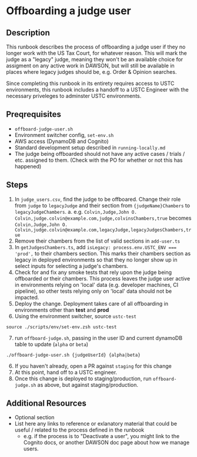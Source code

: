 # Offboarding a judge user

## Description
This runbook describes the process of offboarding a judge user if they no longer work with the US Tax Court, for whatever reason. This will mark the judge as a "legacy" judge, meaning they won't be an available choice for assigment on any active work in DAWSON, but will still be available in places where legacy judges should be, e.g. Order & Opinion searches. 

Since completing this runbook in its entirety requires access to USTC environments, this runbook includes a handoff to a USTC Engineer with the necessary priveleges to adminster USTC environments.

## Preqrequisites
- `offboard-judge-user.sh`
- Environment switcher config, `set-env.sh`
- AWS access (DynamoDB and Cognito)
- Standard development setup described in `running-locally.md`
- The judge being offboarded should not have any active cases / trials / etc. assigned to them. (Check with the PO for whether or not this has happened)

## Steps
1. In `judge_users.csv`, find the judge to be offboared. Change their role from `judge` to `legacyJudge` and their section from `{judgeName}Chambers` to `legacyJudgeChambers`.
  a. e.g. `Colvin,Judge,John O. Colvin,judge.colvin@example.com,judge,colvinsChambers,true` becomes `Colvin,Judge,John O. Colvin,judge.colvin@example.com,legacyJudge,legacyJudgesChambers,true`
2. Remove their chambers from the list of valid sections in `add-user.ts`
3. In `getJudgesChambers.ts`, add `isLegacy: process.env.USTC_ENV === 'prod',` to their chambers section. This marks their chambers section as legacy in deployed environments so that they no longer show up in select inputs for selecting a judge's chambers.
4. Check for and fix any smoke tests that rely upon the judge being offboarded or their chambers. This process leaves the judge user active in environments relying on 'local' data (e.g. developer machines, CI pipeline), so other tests relying only on 'local' data should not be impacted.
5. Deploy the change. Deployment takes care of all offboarding in environments other than **test** and **prod**
6. Using the environment switcher, source `ustc-test`
```
source ./scripts/env/set-env.zsh ustc-test
```
7. run `offboard-judge.sh`, passing in the user ID and current dynamoDB table to update (`alpha` or `beta`)
```
./offboard-judge-user.sh {judgeUserId} {alpha|beta}
```
6. If you haven't already, open a PR against `staging` for this change
7. At this point, hand off to a USTC engineer.
8. Once this change is deployed to staging/production, run `offboard-judge.sh` as above, but against staging/production.

## Additional Resources
- Optional section
- List here any links to reference or exlanatory material that could be useful / related to the process defined in the runbook
  - e.g. if the process is to "Deactivate a user", you might link to the Cognito docs, or another DAWSON doc page about how we manage users.